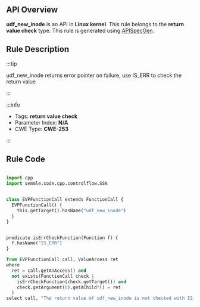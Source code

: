 ---
---


## API Overview
**udf_new_inode** is an API in **Linux kernel**. This rule belongs to the **return value check** type. This rule is generated using [APISpecGen](../../tools/APISpecGen).
## Rule Description

:::tip

udf_new_inode returns error pointer on failure, use IS_ERR to check the return value

:::

:::info

- Tags: **return value check**
- Parameter Index: **N/A**
- CWE Type: **CWE-253**

:::

## Rule Code
```python

import cpp
import semmle.code.cpp.controlflow.SSA


class EVPFunctionCall extends FunctionCall {
  EVPFunctionCall() {
    this.getTarget().hasName("udf_new_inode")
  }
}


predicate isErrCheckFunction(Function f) {
  f.hasName("IS_ERR") 
}

from EVPFunctionCall call, ValueAccess ret
where
  ret = call.getAnAccess() and
  not exists(FunctionCall check |
    isErrCheckFunction(check.getTarget()) and
    check.getArgument(0).getAChild*() = ret
  )
select call, "The return value of udf_new_inode is not checked with IS_ERR."
    
```